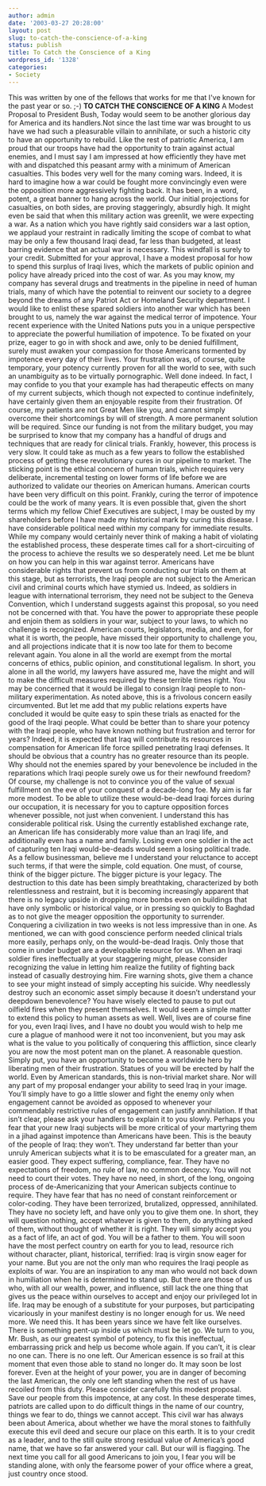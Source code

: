 ```yaml
---
author: admin
date: '2003-03-27 20:28:00'
layout: post
slug: to-catch-the-conscience-of-a-king
status: publish
title: To Catch the Conscience of a King
wordpress_id: '1328'
categories:
- Society
---
```


This was written by one of the fellows that works for me that I've known
for the past year or so. ;-) **TO CATCH THE CONSCIENCE OF A KING** A
Modest Proposal to President Bush, Today would seem to be another
glorious day for America and its handlers.Not since the last time war
was brought to us have we had such a pleasurable villain to annihilate,
or such a historic city to have an opportunity to rebuild. Like the rest
of patriotic America, I am proud that our troops have had the
opportunity to train against actual enemies, and I must say I am
impressed at how efficiently they have met with and dispatched this
peasant army with a minimum of American casualties. This bodes very well
for the many coming wars. Indeed, it is hard to imagine how a war could
be fought more convincingly even were the opposition more aggressively
fighting back. It has been, in a word, potent, a great banner to hang
across the world. Our initial projections for casualties, on both sides,
are proving staggeringly, absurdly high. It might even be said that when
this military action was greenlit, we were expecting a war. As a nation
which you have rightly said considers war a last option, we applaud your
restraint in radically limiting the scope of combat to what may be only
a few thousand Iraqi dead, far less than budgeted, at least barring
evidence that an actual war is necessary. This windfall is surely to
your credit. Submitted for your approval, I have a modest proposal for
how to spend this surplus of Iraqi lives, which the markets of public
opinion and policy have already priced into the cost of war. As you may
know, my company has several drugs and treatments in the pipeline in
need of human trials, many of which have the potential to reinvent our
society to a degree beyond the dreams of any Patriot Act or Homeland
Security department. I would like to enlist these spared soldiers into
another war which has been brought to us, namely the war against the
medical terror of impotence. Your recent experience with the United
Nations puts you in a unique perspective to appreciate the powerful
humiliation of impotence. To be fixated on your prize, eager to go in
with shock and awe, only to be denied fulfillment, surely must awaken
your compassion for those Americans tormented by impotence every day of
their lives. Your frustration was, of course, quite temporary, your
potency currently proven for all the world to see, with such an
unambiguity as to be virtually pornographic. Well done indeed. In fact,
I may confide to you that your example has had therapeutic effects on
many of my current subjects, which though not expected to continue
indefinitely, have certainly given them an enjoyable respite from their
frustration. Of course, my patients are not Great Men like you, and
cannot simply overcome their shortcomings by will of strength. A more
permanent solution will be required. Since our funding is not from the
military budget, you may be surprised to know that my company has a
handful of drugs and techniques that are ready for clinical trials.
Frankly, however, this process is very slow. It could take as much as a
few years to follow the established process of getting these
revolutionary cures in our pipeline to market. The sticking point is the
ethical concern of human trials, which requires very deliberate,
incremental testing on lower forms of life before we are authorized to
validate our theories on American humans. American courts have been very
difficult on this point. Frankly, curing the terror of impotence could
be the work of many years. It is even possible that, given the short
terms which my fellow Chief Executives are subject, I may be ousted by
my shareholders before I have made my historical mark by curing this
disease. I have considerable political need within my company for
immediate results. While my company would certainly never think of
making a habit of violating the established process, these desperate
times call for a short-circuiting of the process to achieve the results
we so desperately need. Let me be blunt on how you can help in this war
against terror. Americans have considerable rights that prevent us from
conducting our trials on them at this stage, but as terrorists, the
Iraqi people are not subject to the American civil and criminal courts
which have stymied us. Indeed, as soldiers in league with international
terrorism, they need not be subject to the Geneva Convention, which I
understand suggests against this proposal, so you need not be concerned
with that. You have the power to appropriate these people and enjoin
them as soldiers in your war, subject to your laws, to which no
challenge is recognized. American courts, legislators, media, and even,
for what it is worth, the people, have missed their opportunity to
challenge you, and all projections indicate that it is now too late for
them to become relevant again. You alone in all the world are exempt
from the mortal concerns of ethics, public opinion, and constitutional
legalism. In short, you alone in all the world, my lawyers have assured
me, have the might and will to make the difficult measures required by
these terrible times right. You may be concerned that it would be
illegal to consign Iraqi people to non-military experimentation. As
noted above, this is a frivolous concern easily circumvented. But let me
add that my public relations experts have concluded it would be quite
easy to spin these trials as enacted for the good of the Iraqi people.
What could be better than to share your potency with the Iraqi people,
who have known nothing but frustration and terror for years? Indeed, it
is expected that Iraq will contribute its resources in compensation for
American life force spilled penetrating Iraqi defenses. It should be
obvious that a country has no greater resource than its people. Why
should not the enemies spared by your benevolence be included in the
reparations which Iraqi people surely owe us for their newfound freedom?
Of course, my challenge is not to convince you of the value of sexual
fulfillment on the eve of your conquest of a decade-long foe. My aim is
far more modest. To be able to utilize these would-be-dead Iraqi forces
during our occupation, it is necessary for you to capture opposition
forces whenever possible, not just when convenient. I understand this
has considerable political risk. Using the currently established
exchange rate, an American life has considerably more value than an
Iraqi life, and additionally even has a name and family. Losing even one
soldier in the act of capturing ten Iraqi would-be-deads would seem a
losing political trade. As a fellow businessman, believe me I understand
your reluctance to accept such terms, if that were the simple, cold
equation. One must, of course, think of the bigger picture. The bigger
picture is your legacy. The destruction to this date has been simply
breathtaking, characterized by both relentlessness and restraint, but it
is becoming increasingly apparent that there is no legacy upside in
dropping more bombs even on buildings that have only symbolic or
historical value, or in pressing so quickly to Baghdad as to not give
the meager opposition the opportunity to surrender. Conquering a
civilization in two weeks is not less impressive than in one. As
mentioned, we can with good conscience perform needed clinical trials
more easily, perhaps only, on the would-be-dead Iraqis. Only those that
come in under budget are a developable resource for us. When an Iraqi
soldier fires ineffectually at your staggering might, please consider
recognizing the value in letting him realize the futility of fighting
back instead of casually destroying him. Fire warning shots, give them a
chance to see your might instead of simply accepting his suicide. Why
needlessly destroy such an economic asset simply because it doesn’t
understand your deepdown benevolence? You have wisely elected to pause
to put out oilfield fires when they present themselves. It would seem a
simple matter to extend this policy to human assets as well. Well, lives
are of course fine for you, even Iraqi lives, and I have no doubt you
would wish to help me cure a plague of manhood were it not too
inconvenient, but you may ask what is the value to you politically of
conquering this affliction, since clearly you are now the most potent
man on the planet. A reasonable question. Simply put, you have an
opportunity to become a worldwide hero by liberating men of their
frustration. Statues of you will be erected by half the world. Even by
American standards, this is non-trivial market share. Nor will any part
of my proposal endanger your ability to seed Iraq in your image. You’ll
simply have to go a little slower and fight the enemy only when
engagement cannot be avoided as opposed to whenever your commendably
restrictive rules of engagement can justify annihilation. If that isn’t
clear, please ask your handlers to explain it to you slowly. Perhaps you
fear that your new Iraqi subjects will be more critical of your
martyring them in a jihad against impotence than Americans have been.
This is the beauty of the people of Iraq: they won’t. They understand
far better than your unruly American subjects what it is to be
emasculated for a greater man, an easier good. They expect suffering,
compliance, fear. They have no expectations of freedom, no rule of law,
no common decency. You will not need to court their votes. They have no
need, in short, of the long, ongoing process of de-Americanizing that
your American subjects continue to require. They have fear that has no
need of constant reinforcement or color-coding. They have been
terrorized, brutalized, oppressed, annihilated. They have no society
left, and have only you to give them one. In short, they will question
nothing, accept whatever is given to them, do anything asked of them,
without thought of whether it is right. They will simply accept you as a
fact of life, an act of god. You will be a father to them. You will soon
have the most perfect country on earth for you to lead, resource rich
without character, pliant, historical, terrified: Iraq is virgin snow
eager for your name. But you are not the only man who requires the Iraqi
people as exploits of war. You are an inspiration to any man who would
not back down in humiliation when he is determined to stand up. But
there are those of us who, with all our wealth, power, and influence,
still lack the one thing that gives us the peace within ourselves to
accept and enjoy our privileged lot in life. Iraq may be enough of a
substitute for your purposes, but participating vicariously in your
manifest destiny is no longer enough for us. We need more. We need this.
It has been years since we have felt like ourselves. There is something
pent-up inside us which must be let go. We turn to you, Mr. Bush, as our
greatest symbol of potency, to fix this ineffectual, embarrassing prick
and help us become whole again. If you can’t, it is clear no one can.
There is no one left. Our American essence is so frail at this moment
that even those able to stand no longer do. It may soon be lost forever.
Even at the height of your power, you are in danger of becoming the last
American, the only one left standing when the rest of us have recoiled
from this duty. Please consider carefully this modest proposal. Save our
people from this impotence, at any cost. In these desperate times,
patriots are called upon to do difficult things in the name of our
country, things we fear to do, things we cannot accept. This civil war
has always been about America, about whether we have the moral stones to
faithfully execute this evil deed and secure our place on this earth. It
is to your credit as a leader, and to the still quite strong residual
value of America’s good name, that we have so far answered your call.
But our will is flagging. The next time you call for all good Americans
to join you, I fear you will be standing alone, with only the fearsome
power of your office where a great, just country once stood.
